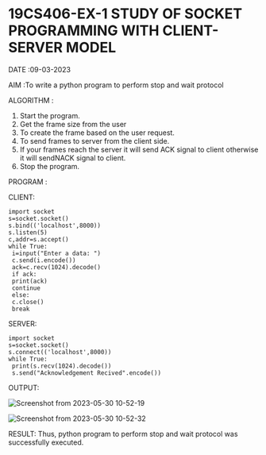 # 19CS406-EX-1 STUDY OF SOCKET PROGRAMMING WITH CLIENT-SERVER MODEL

DATE :09-03-2023

AIM :To write a python program to perform stop and wait protocol


ALGORITHM :
1. Start the program.
2. Get the frame size from the user
3. To create the frame based on the user request.
4. To send frames to server from the client side.
5. If your frames reach the server it will send ACK signal to client
otherwise it will sendNACK signal to client.
6. Stop the program.



PROGRAM :

CLIENT:
```
import socket
s=socket.socket()
s.bind(('localhost',8000))
s.listen(5)
c,addr=s.accept()
while True:
 i=input("Enter a data: ")
 c.send(i.encode())
 ack=c.recv(1024).decode()
 if ack:
 print(ack)
 continue
 else:
 c.close()
 break
 ```
 
SERVER:
```
import socket
s=socket.socket()
s.connect(('localhost',8000))
while True:
 print(s.recv(1024).decode())
 s.send("Acknowledgement Recived".encode())

```


OUTPUT:



![Screenshot from 2023-05-30 10-52-19](https://github.com/Deeksha78/19CS406-EX-1/assets/128116204/ce58a620-dc93-4564-89b9-dd832f568244)


![Screenshot from 2023-05-30 10-52-32](https://github.com/Deeksha78/19CS406-EX-1/assets/128116204/de1a663f-01cb-4fda-bdd9-7182896fe271)




RESULT:
Thus, python program to perform stop and wait protocol was successfully executed.

